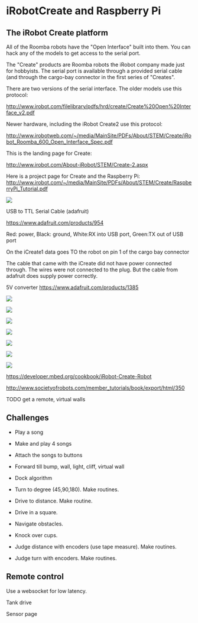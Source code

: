 # iRobotCreate and Raspberry Pi

## The iRobot Create platform

All of the Roomba robots have the "Open Interface" built into them. You can hack any of the models to get access to the
serial port.

The "Create" products are Roomba robots the iRobot company made just for hobbyists. The serial port is available through a
provided serial cable (and through the cargo-bay connector in the first series of "Creates".

There are two versions of the serial interface. The older models use this protocol:

http://www.irobot.com/filelibrary/pdfs/hrd/create/Create%20Open%20Interface_v2.pdf

Newer hardware, including the iRobot Create2 use this protocol:

http://www.irobotweb.com/~/media/MainSite/PDFs/About/STEM/Create/iRobot_Roomba_600_Open_Interface_Spec.pdf

This is the landing page for Create:

http://www.irobot.com/About-iRobot/STEM/Create-2.aspx

Here is a project page for Create and the Raspberry Pi:
http://www.irobot.com/~/media/MainSite/PDFs/About/STEM/Create/RaspberryPi_Tutorial.pdf

![](https://github.com/topherCantrell/robots-iRobotCreate/blob/master/art/iRobotDIN.jpg)

USB to TTL Serial Cable (adafruit)

https://www.adafruit.com/products/954

Red: power, 
Black: ground, 
White:RX into USB port, 
Green:TX out of USB port

On the iCreate1 data goes TO the robot on pin 1 of the cargo bay connector

The cable that came with the iCreate did not have power connected through. The wires were not connected to the plug.
But the cable from adafruit does supply power correctly.

5V converter
https://www.adafruit.com/products/1385

![](https://github.com/topherCantrell/robots-iRobotCreate/blob/master/art/buck.jpg)

![](https://github.com/topherCantrell/robots-iRobotCreate/blob/master/art/roombaDIN.jpg)

![](https://github.com/topherCantrell/robots-iRobotCreate/blob/master/art/usbserial.jpg)

![](https://github.com/topherCantrell/robots-iRobotCreate/blob/master/art/picreate1.jpg)

![](https://github.com/topherCantrell/robots-iRobotCreate/blob/master/art/picreate2.jpg)

![](https://github.com/topherCantrell/robots-iRobotCreate/blob/master/art/picreate1b.jpg)

![](https://github.com/topherCantrell/robots-iRobotCreate/blob/master/art/picreate2b.jpg)

https://developer.mbed.org/cookbook/iRobot-Create-Robot

http://www.societyofrobots.com/member_tutorials/book/export/html/350


TODO get a remote, virtual walls

## Challenges

  - Play a song
  - Make and play 4 songs
  - Attach the songs to buttons
  
  - Forward till bump, wall, light, cliff, virtual wall
  
  - Dock algorithm
  
  - Turn to degree (45,90,180). Make routines.
  
  - Drive to distance. Make routine.
  
  - Drive in a square.
  - Navigate obstacles.
  - Knock over cups.

  - Judge distance with encoders (use tape measure). Make routines.
  - Judge turn with encoders. Make routines.
  
## Remote control

Use a websocket for low latency. 

Tank drive

Sensor page
